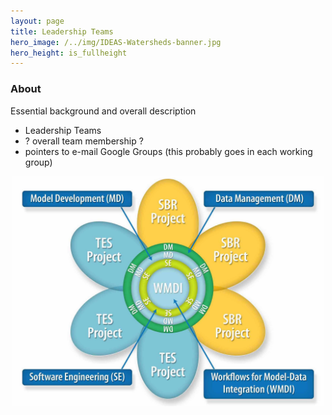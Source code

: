 ```yaml
---
layout: page
title: Leadership Teams
hero_image: /../img/IDEAS-Watersheds-banner.jpg
hero_height: is_fullheight
---
```


### About
Essential background and overall description
 * Leadership Teams
 * ? overall team membership ?
 * pointers to e-mail Google Groups (this probably goes in each working group)

<p align="center">
  <img width="500" src="/../img/ESSWG_logo-1.jpeg">
</p>
